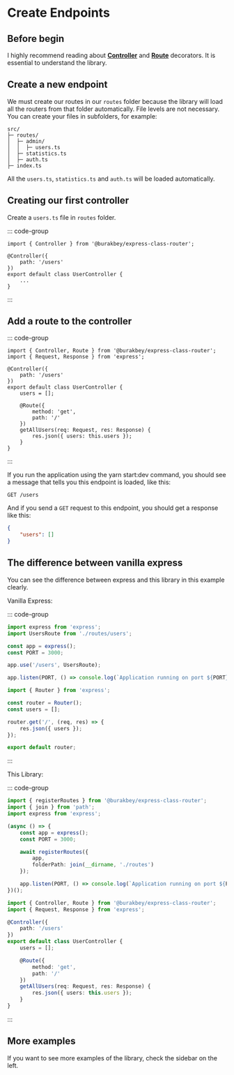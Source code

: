 # Create Endpoints

## Before begin

I highly recommend reading about [**Controller**](/decorators/controller) and [**Route**](/decorators/route) decorators. It is essential to understand the library.

## Create a new endpoint

We must create our routes in our `routes` folder because the library will load all the routers from that folder automatically. File levels are not necessary. You can create your files in subfolders, for example:

```
src/
├─ routes/
│  ├─ admin/
│  │  ├─ users.ts
│  ├─ statistics.ts
│  ├─ auth.ts
├─ index.ts
```

All the `users.ts`, `statistics.ts` and `auth.ts` will be loaded automatically.

## Creating our first controller

Create a `users.ts` file in `routes` folder.

::: code-group

```ts{3-5} [routes/users.ts]
import { Controller } from '@burakbey/express-class-router';

@Controller({
    path: '/users'
})
export default class UserController {
    ...
}
```

:::

## Add a route to the controller

::: code-group

```ts{10-16} [routes/users.ts]
import { Controller, Route } from '@burakbey/express-class-router';
import { Request, Response } from 'express';

@Controller({
    path: '/users'
})
export default class UserController {
    users = [];

    @Route({
        method: 'get',
        path: '/'
    })
    getAllUsers(req: Request, res: Response) {
        res.json({ users: this.users });
    }
}
```

:::

If you run the application using the yarn start:dev command, you should see a message that tells you this endpoint is loaded, like this:

```
GET /users
```

And if you send a `GET` request to this endpoint, you should get a response like this:

```json
{
    "users": []
}
```

## The difference between vanilla express

You can see the difference between express and this library in this example clearly.

Vanilla Express:

::: code-group

```ts [src/index.ts]
import express from 'express';
import UsersRoute from './routes/users';

const app = express();
const PORT = 3000;

app.use('/users', UsersRoute);

app.listen(PORT, () => console.log(`Application running on port ${PORT}`));
```

```ts [src/routes/users.ts]
import { Router } from 'express';

const router = Router();
const users = [];

router.get('/', (req, res) => {
    res.json({ users });
});

export default router;
```

:::

This Library:

::: code-group

```ts [src/index.ts]
import { registerRoutes } from '@burakbey/express-class-router';
import { join } from 'path';
import express from 'express';

(async () => {
    const app = express();
    const PORT = 3000;

    await registerRoutes({
        app,
        folderPath: join(__dirname, './routes')
    });

    app.listen(PORT, () => console.log(`Application running on port ${PORT}`));
})();
```

```ts [routes/users.ts]
import { Controller, Route } from '@burakbey/express-class-router';
import { Request, Response } from 'express';

@Controller({
    path: '/users'
})
export default class UserController {
    users = [];

    @Route({
        method: 'get',
        path: '/'
    })
    getAllUsers(req: Request, res: Response) {
        res.json({ users: this.users });
    }
}
```

:::

## More examples

If you want to see more examples of the library, check the sidebar on the left.
